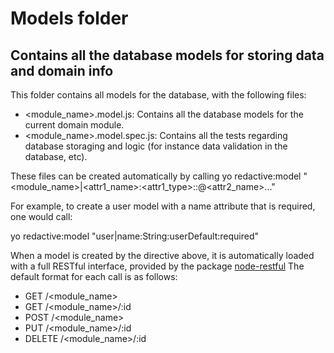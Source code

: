 Models folder
=============
Contains all the database models for storing data and domain info
-----------------------------------------------------------------

This folder contains all models for the database, with the following files:

*	<module_name>.model.js: Contains all the database models for the current domain module.
*	<module_name>.model.spec.js: Contains all the tests regarding database storaging and logic (for instance data validation in the database, etc).


These files can be created automatically by calling yo redactive:model "<module_name>|<attr1_name>:<attr1_type>:<default>:<required>@<attr2_name>..."

For example, to create a user model with a name attribute that is required, one would call:

yo redactive:model "user|name:String:userDefault:required"

When a model is created by the directive above, it is automatically loaded
with a full RESTful interface, provided by the package [node-restful](https://github.com/baugarten/node-restful) The default format for each call is as follows:

* GET /<module_name>
* GET /<module_name>/:id
* POST /<module_name>
* PUT /<module_name>/:id
* DELETE /<module_name>/:id
